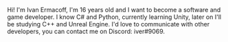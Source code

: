 Hi! I'm Ivan Ermacoff, I'm 16 years old and I want to become a software and game developer. I know C# and Python, currently learning Unity, later on I'll be studying C++ and Unreal Engine. I'd love to communicate with other developers, you can contact me on Discord: iver#9069.
